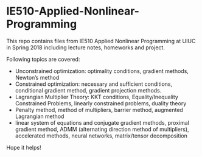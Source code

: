 # IE510-Applied-Nonlinear-Programming

This repo contains files from IE510 Applied Nonlinear Programming at UIUC in Spring 2018 including lecture notes, homeworks and project.

Following topics are covered:

* Unconstrained optimization: optimality conditions, gradient methods, Newton’s method
* Constrained optimization: necessary and sufficient conditions, conditional gradient method, gradient projection methods.
* Lagrangian Multiplier Theory: KKT conditions, Equality/Inequality Constrained Problems, linearly constrained problems, duality theory
* Penalty method, method of multipliers, barrier method, augmented Lagrangian method
* linear system of equations and conjugate gradient methods, proximal gradient method, ADMM (alternating direction method of multipliers), accelerated methods, neural networks, matrix/tensor decomposition

Hope it helps! 

